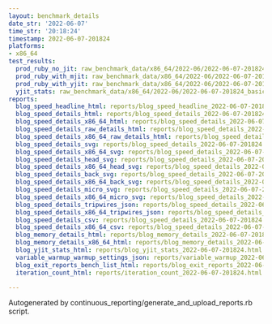 ```yaml
---
layout: benchmark_details
date_str: '2022-06-07'
time_str: '20:18:24'
timestamp: 2022-06-07-201824
platforms:
- x86_64
test_results:
  prod_ruby_no_jit: raw_benchmark_data/x86_64/2022-06/2022-06-07-201824_basic_benchmark_prod_ruby_no_jit.json
  prod_ruby_with_mjit: raw_benchmark_data/x86_64/2022-06/2022-06-07-201824_basic_benchmark_prod_ruby_with_mjit.json
  prod_ruby_with_yjit: raw_benchmark_data/x86_64/2022-06/2022-06-07-201824_basic_benchmark_prod_ruby_with_yjit.json
  yjit_stats: raw_benchmark_data/x86_64/2022-06/2022-06-07-201824_basic_benchmark_yjit_stats.json
reports:
  blog_speed_headline_html: reports/blog_speed_headline_2022-06-07-201824.html
  blog_speed_details_html: reports/blog_speed_details_2022-06-07-201824.html
  blog_speed_details_x86_64_html: reports/blog_speed_details_2022-06-07-201824.x86_64.html
  blog_speed_details_raw_details_html: reports/blog_speed_details_2022-06-07-201824.raw_details.html
  blog_speed_details_x86_64_raw_details_html: reports/blog_speed_details_2022-06-07-201824.x86_64.raw_details.html
  blog_speed_details_svg: reports/blog_speed_details_2022-06-07-201824.svg
  blog_speed_details_x86_64_svg: reports/blog_speed_details_2022-06-07-201824.x86_64.svg
  blog_speed_details_head_svg: reports/blog_speed_details_2022-06-07-201824.head.svg
  blog_speed_details_x86_64_head_svg: reports/blog_speed_details_2022-06-07-201824.x86_64.head.svg
  blog_speed_details_back_svg: reports/blog_speed_details_2022-06-07-201824.back.svg
  blog_speed_details_x86_64_back_svg: reports/blog_speed_details_2022-06-07-201824.x86_64.back.svg
  blog_speed_details_micro_svg: reports/blog_speed_details_2022-06-07-201824.micro.svg
  blog_speed_details_x86_64_micro_svg: reports/blog_speed_details_2022-06-07-201824.x86_64.micro.svg
  blog_speed_details_tripwires_json: reports/blog_speed_details_2022-06-07-201824.tripwires.json
  blog_speed_details_x86_64_tripwires_json: reports/blog_speed_details_2022-06-07-201824.x86_64.tripwires.json
  blog_speed_details_csv: reports/blog_speed_details_2022-06-07-201824.csv
  blog_speed_details_x86_64_csv: reports/blog_speed_details_2022-06-07-201824.x86_64.csv
  blog_memory_details_html: reports/blog_memory_details_2022-06-07-201824.html
  blog_memory_details_x86_64_html: reports/blog_memory_details_2022-06-07-201824.x86_64.html
  blog_yjit_stats_html: reports/blog_yjit_stats_2022-06-07-201824.html
  variable_warmup_warmup_settings_json: reports/variable_warmup_2022-06-07-201824.warmup_settings.json
  blog_exit_reports_bench_list_html: reports/blog_exit_reports_2022-06-07-201824.bench_list.html
  iteration_count_html: reports/iteration_count_2022-06-07-201824.html

---
```

Autogenerated by continuous_reporting/generate_and_upload_reports.rb script.
